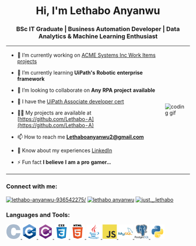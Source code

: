 <h1 align="center">Hi, I'm Lethabo Anyanwu</h1>
<h3 align="center">BSc IT Graduate | Business Automation Developer | Data Analytics & Machine Learning Enthusiast</h3>

<table>
  <tr>
    <td>
      
- 🔭 I’m currently working on [ACME Systems Inc Work Items projects](https://acme-test.uipath.com/home)  
- 🌱 I’m currently learning **UiPath's Robotic enterprise framework**  
- 👯 I’m looking to collaborate on **Any RPA project available**  
- 🤝 I have the [UiPath Associate developer cert](https://credentials.uipath.com/016e6422-6735-4b09-9f82-bce2b39c3db0)  
- 👨‍💻 My projects are available at [https://github.com/Lethabo-A](https://github.com/Lethabo-A)  
- 📫 How to reach me **Lethaboanyanwu2@gmail.com**  
- 📄 Know about my experiences [LinkedIn](https://www.linkedin.com/in/lethabo-anyanwu-936542275/)  
- ⚡ Fun fact **I believe I am a pro gamer...**  

    </td>
    <td>
      <img src="https://media.giphy.com/media/qgQUggAC3Pfv687qPC/giphy.gif" alt="coding gif" width="350"/>
    </td>
  </tr>
</table>

<h3 align="left">Connect with me:</h3>
<p align="left">
<a href="https://linkedin.com/in/lethabo-anyanwu-936542275/" target="blank"><img align="center" src="https://raw.githubusercontent.com/rahuldkjain/github-profile-readme-generator/master/src/images/icons/Social/linked-in-alt.svg" alt="lethabo-anyanwu-936542275/" height="30" width="40" /></a>
<a href="https://fb.com/lethabo anyanwu" target="blank"><img align="center" src="https://raw.githubusercontent.com/rahuldkjain/github-profile-readme-generator/master/src/images/icons/Social/facebook.svg" alt="lethabo anyanwu" height="30" width="40" /></a>
<a href="https://instagram.com/just._.lethabo" target="blank"><img align="center" src="https://raw.githubusercontent.com/rahuldkjain/github-profile-readme-generator/master/src/images/icons/Social/instagram.svg" alt="just._.lethabo" height="30" width="40" /></a>
</p>

<h3 align="left">Languages and Tools:</h3>
<p align="left"> <a href="https://www.cprogramming.com/" target="_blank" rel="noreferrer"> <img src="https://raw.githubusercontent.com/devicons/devicon/master/icons/c/c-original.svg" alt="c" width="40" height="40"/> </a> <a href="https://www.w3schools.com/cpp/" target="_blank" rel="noreferrer"> <img src="https://raw.githubusercontent.com/devicons/devicon/master/icons/cplusplus/cplusplus-original.svg" alt="cplusplus" width="40" height="40"/> </a> <a href="https://www.w3schools.com/cs/" target="_blank" rel="noreferrer"> <img src="https://raw.githubusercontent.com/devicons/devicon/master/icons/csharp/csharp-original.svg" alt="csharp" width="40" height="40"/> </a> <a href="https://www.w3schools.com/css/" target="_blank" rel="noreferrer"> <img src="https://raw.githubusercontent.com/devicons/devicon/master/icons/css3/css3-original-wordmark.svg" alt="css3" width="40" height="40"/> </a> <a href="https://www.w3.org/html/" target="_blank" rel="noreferrer"> <img src="https://raw.githubusercontent.com/devicons/devicon/master/icons/html5/html5-original-wordmark.svg" alt="html5" width="40" height="40"/> </a> <a href="https://www.java.com" target="_blank" rel="noreferrer"> <img src="https://raw.githubusercontent.com/devicons/devicon/master/icons/java/java-original.svg" alt="java" width="40" height="40"/> </a> <a href="https://developer.mozilla.org/en-US/docs/Web/JavaScript" target="_blank" rel="noreferrer"> <img src="https://raw.githubusercontent.com/devicons/devicon/master/icons/javascript/javascript-original.svg" alt="javascript" width="40" height="40"/> </a> <a href="https://www.mysql.com/" target="_blank" rel="noreferrer"> <img src="https://raw.githubusercontent.com/devicons/devicon/master/icons/mysql/mysql-original-wordmark.svg" alt="mysql" width="40" height="40"/> </a> <a href="https://www.postgresql.org" target="_blank" rel="noreferrer"> <img src="https://raw.githubusercontent.com/devicons/devicon/master/icons/postgresql/postgresql-original-wordmark.svg" alt="postgresql" width="40" height="40"/> </a> <a href="https://www.python.org" target="_blank" rel="noreferrer"> <img src="https://raw.githubusercontent.com/devicons/devicon/master/icons/python/python-original.svg" alt="python" width="40" height="40"/> </a> </p>


